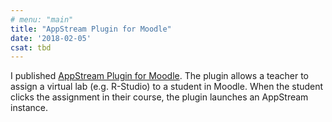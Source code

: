 ```yaml
---
# menu: "main"
title: "AppStream Plugin for Moodle"
date: '2018-02-05'
csat: tbd
---
```


I published [AppStream Plugin for Moodle](https://github.com/aws-samples/moodle-mod_appstream). The plugin allows a teacher to assign a virtual lab (e.g. R-Studio) to a student in Moodle. When the student clicks the assignment in their course, the plugin launches an AppStream instance.

